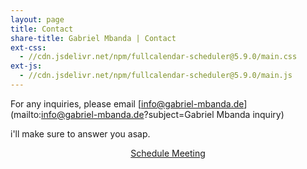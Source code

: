 ```yaml
---
layout: page
title: Contact
share-title: Gabriel Mbanda | Contact 
ext-css:
  - //cdn.jsdelivr.net/npm/fullcalendar-scheduler@5.9.0/main.css
ext-js:
  - //cdn.jsdelivr.net/npm/fullcalendar-scheduler@5.9.0/main.js
---
```

 <script>

      document.addEventListener('DOMContentLoaded', function() {
        var calendarEl = document.getElementById('calendar');
        var calendar = new FullCalendar.Calendar(calendarEl, {
          initialView: 'dayGridMonth'
          schedulerLicenseKey: 'CC-Attribution-NonCommercial-NoDerivatives'
        });
        calendar.render();
      });

 </script>
<script src="https://www.google.com/recaptcha/api.js" async defer></script>
<script>enableSubmitContact = function(){ document.getElementById("submit_contact").disabled = false; }</script>

For any inquiries, please email [info@gabriel-mbanda.de](mailto:info@gabriel-mbanda.de?subject=Gabriel Mbanda inquiry)

i'll make sure to answer you asap.

<div id='calendar'></div>

<div style="text-align: center;">
<a href="https://calendly.com/vilickgaby/meeting" class="schedule-btn actionbtn">
  <span class="far fa-calendar-check" aria-hidden="true"></span>
  Schedule Meeting
</a>
</div>
